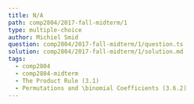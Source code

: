 ```yaml
---
title: N/A
path: comp2804/2017-fall-midterm/1
type: multiple-choice
author: Michiel Smid
question: comp2804/2017-fall-midterm/1/question.ts
solution: comp2804/2017-fall-midterm/1/solution.md
tags:
  - comp2804
  - comp2804-midterm
  - The Product Rule (3.1)
  - Permutations and \binomial Coefficients (3.6.2)
---
```

